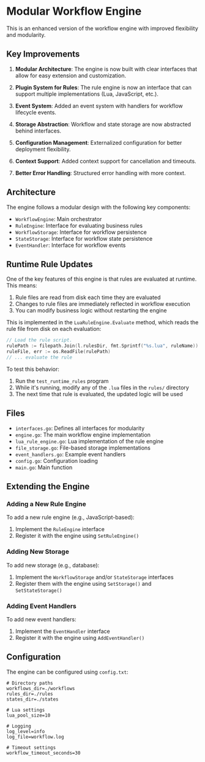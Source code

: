 # Modular Workflow Engine

This is an enhanced version of the workflow engine with improved flexibility and modularity.

## Key Improvements

1. **Modular Architecture**: The engine is now built with clear interfaces that allow for easy extension and customization.

2. **Plugin System for Rules**: The rule engine is now an interface that can support multiple implementations (Lua, JavaScript, etc.).

3. **Event System**: Added an event system with handlers for workflow lifecycle events.

4. **Storage Abstraction**: Workflow and state storage are now abstracted behind interfaces.

5. **Configuration Management**: Externalized configuration for better deployment flexibility.

6. **Context Support**: Added context support for cancellation and timeouts.

7. **Better Error Handling**: Structured error handling with more context.

## Architecture

The engine follows a modular design with the following key components:

- `WorkflowEngine`: Main orchestrator
- `RuleEngine`: Interface for evaluating business rules
- `WorkflowStorage`: Interface for workflow persistence
- `StateStorage`: Interface for workflow state persistence
- `EventHandler`: Interface for workflow events

## Runtime Rule Updates

One of the key features of this engine is that rules are evaluated at runtime. This means:

1. Rule files are read from disk each time they are evaluated
2. Changes to rule files are immediately reflected in workflow execution
3. You can modify business logic without restarting the engine

This is implemented in the `LuaRuleEngine.Evaluate` method, which reads the rule file from disk on each evaluation:

```go
// Load the rule script.
rulePath := filepath.Join(l.rulesDir, fmt.Sprintf("%s.lua", ruleName))
ruleFile, err := os.ReadFile(rulePath)
// ... evaluate the rule
```

To test this behavior:
1. Run the `test_runtime_rules` program
2. While it's running, modify any of the `.lua` files in the `rules/` directory
3. The next time that rule is evaluated, the updated logic will be used

## Files

- `interfaces.go`: Defines all interfaces for modularity
- `engine.go`: The main workflow engine implementation
- `lua_rule_engine.go`: Lua implementation of the rule engine
- `file_storage.go`: File-based storage implementations
- `event_handlers.go`: Example event handlers
- `config.go`: Configuration loading
- `main.go`: Main function

## Extending the Engine

### Adding a New Rule Engine

To add a new rule engine (e.g., JavaScript-based):

1. Implement the `RuleEngine` interface
2. Register it with the engine using `SetRuleEngine()`

### Adding New Storage

To add new storage (e.g., database):

1. Implement the `WorkflowStorage` and/or `StateStorage` interfaces
2. Register them with the engine using `SetStorage()` and `SetStateStorage()`

### Adding Event Handlers

To add new event handlers:

1. Implement the `EventHandler` interface
2. Register it with the engine using `AddEventHandler()`

## Configuration

The engine can be configured using `config.txt`:

```
# Directory paths
workflows_dir=./workflows
rules_dir=./rules
states_dir=./states

# Lua settings
lua_pool_size=10

# Logging
log_level=info
log_file=workflow.log

# Timeout settings
workflow_timeout_seconds=30
```